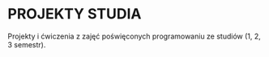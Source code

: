 # PROJEKTY STUDIA

Projekty i ćwiczenia z zajęć poświęconych programowaniu ze studiów (1, 2, 3 semestr).
